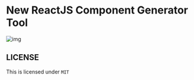 # New ReactJS Component Generator Tool

![img](./captures/demo1.gif)

## LICENSE

This is licensed under `MIT`